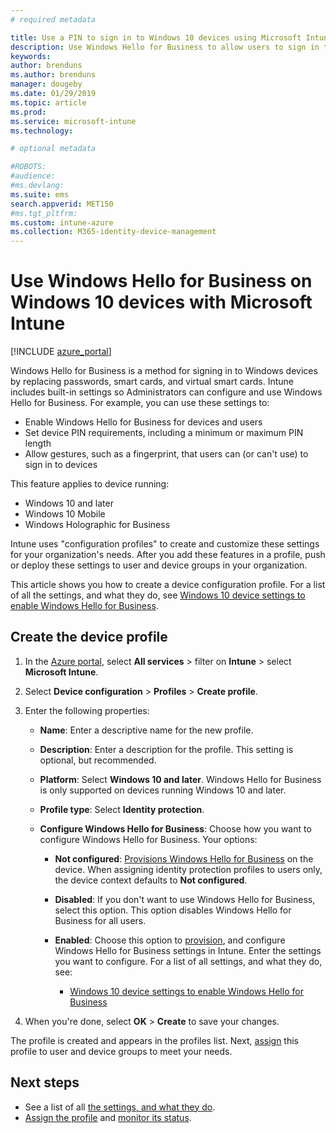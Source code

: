 ```yaml
---
# required metadata

title: Use a PIN to sign in to Windows 10 devices using Microsoft Intune - Azure | Microsoft Docs
description: Use Windows Hello for Business to allow users to sign in to devices using a PIN, a fingerprint, and more. Create an identity protection configuration profile in Intune for Windows 10 devices with these settings, and assign the profile to user groups and device groups.
keywords:
author: brenduns
ms.author: brenduns
manager: dougeby
ms.date: 01/29/2019
ms.topic: article
ms.prod:
ms.service: microsoft-intune
ms.technology:

# optional metadata

#ROBOTS:
#audience:
#ms.devlang:
ms.suite: ems
search.appverid: MET150
#ms.tgt_pltfrm:
ms.custom: intune-azure
ms.collection: M365-identity-device-management
---
```


# Use Windows Hello for Business on Windows 10 devices with Microsoft Intune

[!INCLUDE [azure_portal](./includes/azure_portal.md)]

Windows Hello for Business is a method for signing in to Windows devices by replacing passwords, smart cards, and virtual smart cards. Intune includes built-in settings so Administrators can configure and use Windows Hello for Business. For example, you can use these settings to:

- Enable Windows Hello for Business for devices and users
- Set device PIN requirements, including a minimum or maximum PIN length
- Allow gestures, such as a fingerprint, that users can (or can't use) to sign in to devices

This feature applies to device running:

- Windows 10 and later
- Windows 10 Mobile
- Windows Holographic for Business

Intune uses "configuration profiles" to create and customize these settings for your organization's needs. After you add these features in a profile, push or deploy these settings to user and device groups in your organization.

This article shows you how to create a device configuration profile. For a list of all the settings, and what they do, see [Windows 10 device settings to enable Windows Hello for Business](identity-protection-windows-settings.md).

## Create the device profile

1. In the [Azure portal](https://portal.azure.com), select **All services** > filter on **Intune** > select **Microsoft Intune**.
2. Select **Device configuration** > **Profiles** > **Create profile**.
3. Enter the following properties:

    - **Name**: Enter a descriptive name for the new profile.
    - **Description**: Enter a description for the profile. This setting is optional, but recommended.
    - **Platform**: Select **Windows 10 and later**. Windows Hello for Business is only supported on devices running Windows 10 and later.
    - **Profile type**: Select **Identity protection**.
    - **Configure Windows Hello for Business**: Choose how you want to configure Windows Hello for Business. Your options:

        - **Not configured**: [Provisions Windows Hello for Business](https://docs.microsoft.com/windows/security/identity-protection/hello-for-business/hello-how-it-works-provisioning) on the device. When assigning identity protection profiles to users only, the device context defaults to **Not configured**.
        - **Disabled**: If you don't want to use Windows Hello for Business, select this option. This option disables Windows Hello for Business for all users.
        - **Enabled**: Choose this option to [provision]((https://docs.microsoft.com/windows/security/identity-protection/hello-for-business/hello-how-it-works-provisioning)), and configure Windows Hello for Business settings in Intune. Enter the settings you want to configure. For a list of all settings, and what they do, see:

            - [Windows 10 device settings to enable Windows Hello for Business](identity-protection-windows-settings.md)

4. When you're done, select **OK** > **Create** to save your changes.

The profile is created and appears in the profiles list. Next, [assign](device-profile-assign.md) this profile to user and device groups to meet your needs.

<!--  Removing image as part of design review; retaining source until we known the disposition.

## Example of device restriction settings

In this high-level example, you'll create a device restriction policy that blocks the use of the built-in camera app on Android devices.

![How to disable the camera on Android devices](./media/disable-android-camera.png)

-->

## Next steps

- See a list of all [the settings, and what they do](identity-protection-windows-settings.md).
- [Assign the profile](device-profile-assign.md) and [monitor its status](device-profile-monitor.md).
